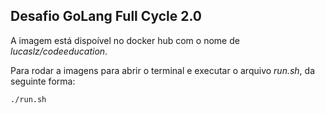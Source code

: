 ## Desafio GoLang Full Cycle 2.0

A imagem está dispoível no docker hub com o nome de *lucaslz/codeeducation*.

Para rodar a imagens para abrir o terminal e executar o arquivo *run.sh*, da seguinte forma:

`./run.sh`